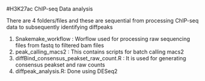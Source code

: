 #H3K27ac ChIP-seq Data analysis

There are 4 folders/files and these are sequential from processing ChIP-seq data to subsequently identifying diffpeaks

 1. Snakemake_workflow : Worflow used for processing raw sequencing files from fastq to filtered bam files
 2. peak_calling_macs2 : This contains scripts for batch calling macs2 
 3. diffBind_consensus_peakset_raw_count.R : It is used for generating consensus peakset and raw counts
 4. diffpeak_analysis.R: Done using DESeq2
